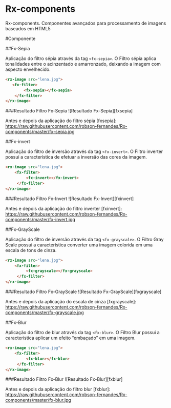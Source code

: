 Rx-components
=============

Rx-components. Componentes avançados para processamento de imagens baseados em HTML5


#Componente

##Fx-Sepia

Aplicação do filtro sépia através da tag ```<fx-sepia>```. O Filtro sépia aplica tonalidades entre o acinzentado e amarronzado, deixando a imagem com aspecto envelhecido.


```html
<rx-image src="lena.jpg">
   <fx-filter>
        <fx-sepia></fx-sepia>
    </fx-filter>
</rx-image>
```

###Resultado Filtro Fx-Sepia
![Resultado Fx-Sepia][fxsepia]

Antes e depois da aplicação do filtro sépia
[fxsepia]: https://raw.githubusercontent.com/robson-fernandes/Rx-components/master/fx-sepia.jpg


##Fx-invert

Aplicação do filtro de inversão através da tag ```<fx-invert>```. O Filtro inverter possui a característica de efetuar a inversão das cores da imagem.


```html
<rx-image src="lena.jpg">
    <fx-filter>
         <fx-invert></fx-invert>
     </fx-filter>
</rx-image>
```

###Resultado Filtro Fx-Invert
![Resultado Fx-Invert][fxinvert]

Antes e depois da aplicação do filtro inverter
[fxinvert]: https://raw.githubusercontent.com/robson-fernandes/Rx-components/master/fx-invert.jpg


##Fx-GrayScale

Aplicação do filtro de inversão através da tag ```<fx-grayscale>```. O Filtro Gray Scale possui a característica converter uma imagem colorida em uma escala de tons de cinza.


```html
<rx-image src="lena.jpg">
    <fx-filter>
         <fx-grayscale></fx-grayscale>
     </fx-filter>
</rx-image>
```

###Resultado Filtro Fx-GrayScale
![Resultado Fx-GrayScale][fxgrayscale]

Antes e depois da aplicação do escala de cinza
[fxgrayscale]: https://raw.githubusercontent.com/robson-fernandes/Rx-components/master/fx-grayscale.jpg


##Fx-Blur

Aplicação do filtro de blur através da tag ```<fx-blur>```. O Filtro Blur possui a característica aplicar um efeito “embaçado” em uma imagem.


```html
<rx-image src="lena.jpg">
    <fx-filter>
         <fx-blur></fx-blur>
     </fx-filter>
</rx-image>
```

###Resultado Filtro Fx-Blur
![Resultado Fx-Blur][fxblur]

Antes e depois da aplicação do filtro blur
[fxblur]: https://raw.githubusercontent.com/robson-fernandes/Rx-components/master/fx-blur.jpg
